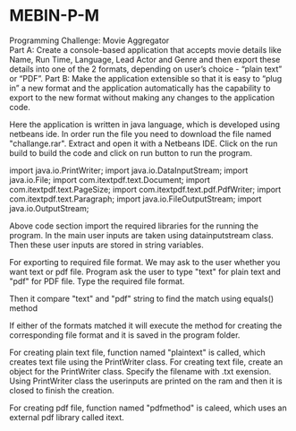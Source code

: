 # MEBIN-P-M
Programming Challenge: Movie Aggregator  
Part A:  Create a console-based application that accepts movie details like Name, Run Time, Language, Lead Actor and Genre and then export these details into one of the 2 formats, depending on user’s choice - “plain text” or “PDF”. 
Part B:  Make the application extensible so that it is easy to “plug in” a new format and the application automatically has the capability to export to the new format without making any changes to the application code.

Here the application is written in java language, which is developed using netbeans ide.
In order run the file you need to download the file named "challange.rar". Extract and open it with a Netbeans IDE.
Click on the run build to build the code and click on run button to run the program.

import java.io.PrintWriter;
import java.io.DataInputStream;
import java.io.File;
import com.itextpdf.text.Document;
import com.itextpdf.text.PageSize;
import com.itextpdf.text.pdf.PdfWriter;
import com.itextpdf.text.Paragraph;
import java.io.FileOutputStream;
import java.io.OutputStream;

Above code section import the required libraries for the running the program.
In the main user inputs are taken using datainputstream class. Then these user inputs are stored in string variables.

For exporting to required file format. We may ask to the user whether you want text or pdf file.
Program ask the user to type "text" for plain text and "pdf" for PDF file.
Type the required file format.

Then it  compare "text" and "pdf" string to find the match using equals() method

If either of the formats matched it will execute the method for creating the corresponding file format and it is saved in the program folder.

For creating plain text file, 
function named "plaintext" is called, which creates text file using the PrintWriter class.
For creating text file, create an object for the PrintWriter class. Specify the filename with .txt exension.
Using PrintWriter class the userinputs are printed on the ram and then it is closed to finish the creation.

For creating pdf file,
function named "pdfmethod" is caleed, which uses an external pdf library called itext.






